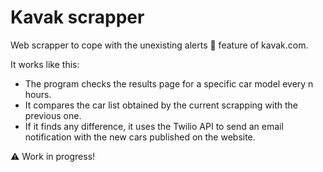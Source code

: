 # Kavak scrapper

Web scrapper to cope with the unexisting alerts 🔔 feature of kavak.com.

It works like this:

- The program checks the results page for a specific car model every n hours.
- It compares the car list obtained by the current scrapping with the previous one.
- If it finds any difference, it uses the Twilio API to send an email notification with the new cars published on the website.

⚠️ Work in progress!
